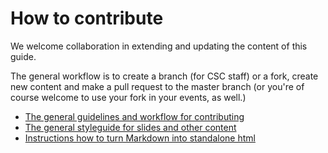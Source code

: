 # How to contribute

We welcome collaboration in extending and updating the content
of this guide.

The general workflow is to create a branch (for CSC staff) or a
fork, create new content and make a pull request to the master
branch (or you're of course welcome to use your fork in your
events, as well.)

- [The general guidelines and workflow for contributing](CONTRIBUTING.md)
- [The general styleguide for slides and other content](STYLEGUIDE.md)
- [Instructions how to turn Markdown into standalone html](MD_into_html.md)
